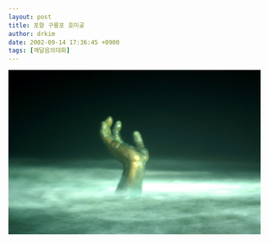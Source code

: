 ```yaml
---
layout: post
title: 포항 구룡포 호미곶
author: drkim
date: 2002-09-14 17:36:45 +0900
tags: [깨달음의대화]
---
```

![](.//files/attach/images/198/377/1031992605.jpg)